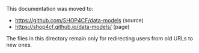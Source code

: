 This documentation was moved to:
- https://github.com/SHOP4CF/data-models (source)
- https://shop4cf.github.io/data-models/ (page)

The files in this directory remain only for redirecting users
from old URLs to new ones.
